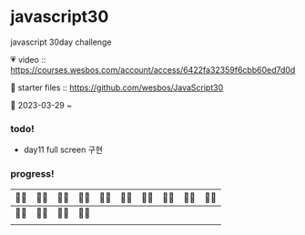 # javascript30
javascript 30day challenge

💗 video :: https://courses.wesbos.com/account/access/6422fa32359f6cbb60ed7d0d

👀 starter files :: https://github.com/wesbos/JavaScript30

🏴 2023-03-29 ~ 

### todo!
- day11 full screen 구현 

### progress!

|👍🏻|👍🏻|👍🏻|👍🏻|👍🏻|👍🏻|👍🏻|👍🏻|👍🏻|👍🏻|
|---|---|---|---|---|---|---|---|---|---|
|👍🏻|👍🏻|👍🏻|👍🏻|||||||
||||||||||